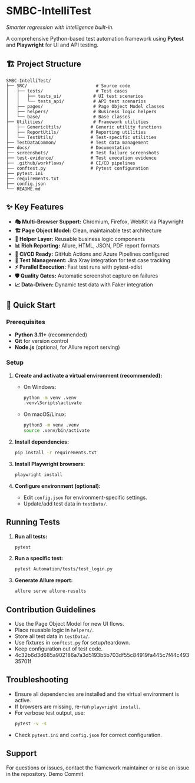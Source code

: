 # SMBC-IntelliTest

*Smarter regression with intelligence built-in.*

A comprehensive Python-based test automation framework using **Pytest** and **Playwright** for UI and API testing.

## 🏗️ Project Structure

```
SMBC-IntelliTest/
├── SRC/                          # Source code
│   ├── tests/                    # Test cases
│   │   ├── tests_ui/            # UI test scenarios
│   │   └── tests_api/           # API test scenarios
│   ├── pages/                   # Page Object Model classes
│   ├── helpers/                 # Business logic helpers
│   └── base/                    # Base classes
├── Utilities/                   # Framework utilities
│   ├── GenericUtils/           # Generic utility functions
│   ├── ReportUtils/            # Reporting utilities
│   └── TestUtils/              # Test-specific utilities
├── TestDataCommon/             # Test data management
├── docs/                       # Documentation
├── screenshots/                # Test failure screenshots
├── test-evidence/              # Test execution evidence
├── .github/workflows/          # CI/CD pipelines
├── conftest.py                 # Pytest configuration
├── pytest.ini
├── requirements.txt
├── config.json
└── README.md
```

## ✨ Key Features

- **🎭 Multi-Browser Support:** Chromium, Firefox, WebKit via Playwright
- **🏗️ Page Object Model:** Clean, maintainable test architecture
- **🔄 Helper Layer:** Reusable business logic components
- **📊 Rich Reporting:** Allure, HTML, JSON, PDF report formats
- **🔧 CI/CD Ready:** GitHub Actions and Azure Pipelines configured
- **📝 Test Management:** Jira Xray integration for test case tracking
- **⚡ Parallel Execution:** Fast test runs with pytest-xdist
- **🛡️ Quality Gates:** Automatic screenshot capture on failures
- **📈 Data-Driven:** Dynamic test data with Faker integration

## 🚀 Quick Start

### Prerequisites

- **Python 3.11+** (recommended)
- **Git** for version control
- **Node.js** (optional, for Allure report serving)

### Setup

1. **Create and activate a virtual environment (recommended):**
    - On Windows:
      ```bash
      python -m venv .venv
      .venv\Scripts\activate
      ```
    - On macOS/Linux:
      ```bash
      python3 -m venv .venv
      source .venv/bin/activate
      ```

2. **Install dependencies:**
    ```bash
    pip install -r requirements.txt
    ```

3. **Install Playwright browsers:**
    ```bash
    playwright install
    ```

4. **Configure environment (optional):**
    - Edit `config.json` for environment-specific settings.
    - Update/add test data in `testData/`.

## Running Tests

1. **Run all tests:**
    ```bash
    pytest
    ```

2. **Run a specific test:**
    ```bash
    pytest Automation/tests/test_login.py
    ```

3. **Generate Allure report:**
    ```bash
    allure serve allure-results
    ```

## Contribution Guidelines

- Use the Page Object Model for new UI flows.
- Place reusable logic in `helpers/`.
- Store all test data in `testData/`.
- Use fixtures in `conftest.py` for setup/teardown.
- Keep configuration out of test code.
- 4c32b6d3d685a902186a7a3d5193b5b703df55c84919fa445c7f44c49335701f

## Troubleshooting

- Ensure all dependencies are installed and the virtual environment is active.
- If browsers are missing, re-run `playwright install`.
- For verbose test output, use:
    ```bash
    pytest -v -s
    ```
- Check `pytest.ini` and `config.json` for correct configuration.

## Support
For questions or issues, contact the framework maintainer or raise an issue in the repository.
Demo Commit


